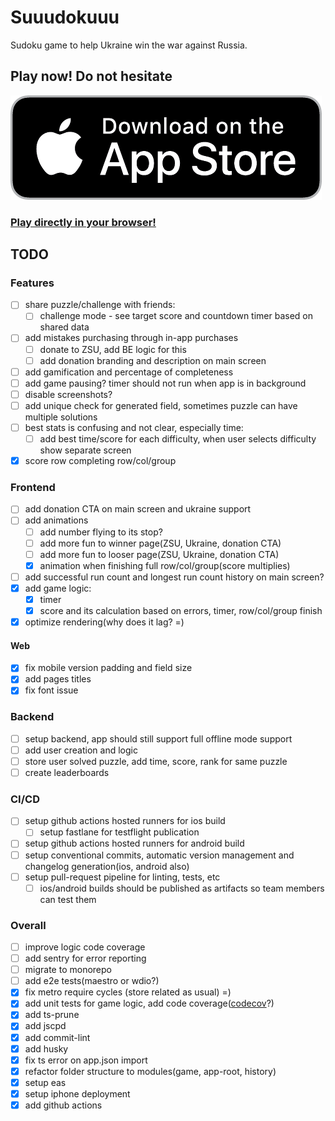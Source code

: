 # Suuudokuuu

Sudoku game to help Ukraine win the war against Russia.

## Play now! Do not hesitate

[![Download on the App Store](./assets/appstore-badge.png)](https://apps.apple.com/ua/app/suuudokuuu/id6449440933)

### [Play directly in your browser!](https://www.suuudokuuu.com/)

## TODO

### Features

-   [ ] share puzzle/challenge with friends:
    -   [ ] challenge mode - see target score and countdown timer based on shared data
-   [ ] add mistakes purchasing through in-app purchases
    -   [ ] donate to ZSU, add BE logic for this
    -   [ ] add donation branding and description on main screen
-   [ ] add gamification and percentage of completeness
-   [ ] add game pausing? timer should not run when app is in background
-   [ ] disable screenshots?
-   [ ] add unique check for generated field, sometimes puzzle can have multiple solutions
-   [ ] best stats is confusing and not clear, especially time:
    -   [ ] add best time/score for each difficulty, when user selects difficulty show separate screen
-   [x] score row completing row/col/group

### Frontend

-   [ ] add donation CTA on main screen and ukraine support
-   [ ] add animations
    -   [ ] add number flying to its stop?
    -   [ ] add more fun to winner page(ZSU, Ukraine, donation CTA)
    -   [ ] add more fun to looser page(ZSU, Ukraine, donation CTA)
    -   [x] animation when finishing full row/col/group(score multiplies)
-   [ ] add successful run count and longest run count history on main screen?
-   [x] add game logic:
    -   [x] timer
    -   [x] score and its calculation based on errors, timer, row/col/group finish
-   [x] optimize rendering(why does it lag? =)

#### Web

-   [x] fix mobile version padding and field size
-   [x] add pages titles
-   [x] fix font issue

### Backend

-   [ ] setup backend, app should still support full offline mode support
-   [ ] add user creation and logic
-   [ ] store user solved puzzle, add time, score, rank for same puzzle
-   [ ] create leaderboards

### CI/CD

-   [ ] setup github actions hosted runners for ios build
    -   [ ] setup fastlane for testflight publication
-   [ ] setup github actions hosted runners for android build
-   [ ] setup conventional commits, automatic version management and changelog generation(ios, android also)
-   [ ] setup pull-request pipeline for linting, tests, etc
    -   [ ] ios/android builds should be published as artifacts so team members can test them

### Overall

-   [ ] improve logic code coverage
-   [ ] add sentry for error reporting
-   [ ] migrate to monorepo
-   [ ] add e2e tests(maestro or wdio?)
-   [x] fix metro require cycles (store related as usual) =)
-   [x] add unit tests for game logic, add code coverage([codecov](https://about.codecov.io)?)
-   [x] add ts-prune
-   [x] add jscpd
-   [x] add commit-lint
-   [x] add husky
-   [x] fix ts error on app.json import
-   [x] refactor folder structure to modules(game, app-root, history)
-   [x] setup eas
-   [x] setup iphone deployment
-   [x] add github actions

